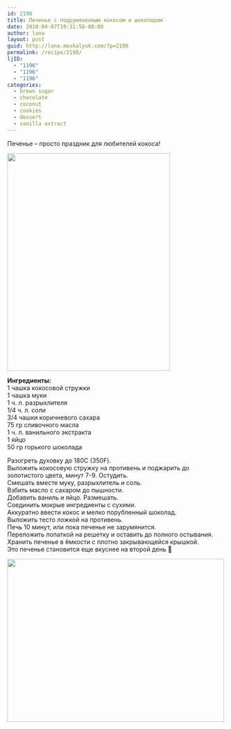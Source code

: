 ```yaml
---
id: 2198
title: Печенье с подрумяненным кокосом и шоколадом
date: 2010-04-07T19:31:58-08:00
author: lana
layout: post
guid: http://lana.moskalyuk.com/?p=2198
permalink: /recipe/2198/
ljID:
  - "1196"
  - "1196"
  - "1196"
categories:
  - brown sugar
  - chocolate
  - coconut
  - cookies
  - dessert
  - vanilla extract
---
```

Печенье &#8211; просто праздник для любителей кокоса!

<img loading="lazy" class="alignnone" title="Toasted Coconut Chocolate Chunk Cookies" src="http://farm5.static.flickr.com/4044/4501740930_a1473f1f72.jpg" alt="" width="375" height="500" /> 

**Ингредиенты:**  
1 чашка кокосовой стружки  
1 чашка муки  
1 ч. л. разрыхлителя  
1/4 ч. л. соли  
3/4 чашки коричневого сахара  
75 гр сливочного масла  
1 ч. л. ванильного экстракта  
1 яйцо  
50 гр горького шоколада

Разогреть духовку до 180С (350F).  
Выложить кокосовую стружку на противень и поджарить до золотистого цвета, минут 7-9. Остудить.  
Смешать вместе муку, разрыхлитель и соль.  
Взбить масло с сахаром до пышности.  
Добавить ваниль и яйцо. Размешать.  
Соединить мокрые ингредиенты с сухими.  
Аккуратно ввести кокос и мелко порубленный шоколад.  
Выложить тесто ложкой на противень.  
Печь 10 минут, или пока печенье не зарумянится.  
Переложить лопаткой на решетку и оставить до полного остывания.  
Хранить печенье в ёмкости с плотно закрывающейся крышкой.  
Это печенье становится еще вкуснее на второй день 🙂

<img loading="lazy" class="alignnone" title="Toasted Coconut Chocolate Chunk Cookies" src="http://farm5.static.flickr.com/4050/4501742658_070183c0c4.jpg" alt="" width="500" height="375" />